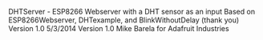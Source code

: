 DHTServer - ESP8266 Webserver with a DHT sensor as an input
Based on ESP8266Webserver, DHTexample, and BlinkWithoutDelay (thank you)
Version 1.0  5/3/2014  Version 1.0   Mike Barela for Adafruit Industries
